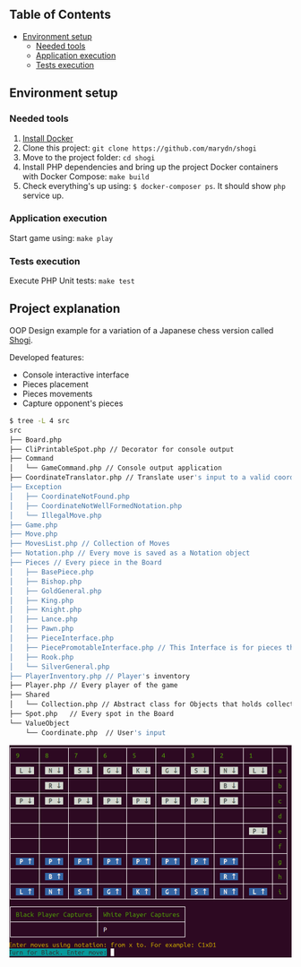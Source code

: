 ## Table of Contents

* [Environment setup](#environment-setup)
  * [Needed tools](#needed-tools)
  * [Application execution](#application-execution)
  * [Tests execution](#tests-execution)
  
## Environment setup

### Needed tools

1. [Install Docker](https://www.docker.com/get-started)
2. Clone this project: `git clone https://github.com/marydn/shogi`
3. Move to the project folder: `cd shogi`
4. Install PHP dependencies and bring up the project Docker containers with Docker Compose: `make build`
5. Check everything's up using: `$ docker-composer ps`. It should show `php` service up.

### Application execution

Start game using: `make play`

### Tests execution

Execute PHP Unit tests: `make test`

## Project explanation

OOP Design example for a variation of a Japanese chess version called [Shogi](https://en.wikipedia.org/wiki/Shogi).

Developed features:

  * Console interactive interface
  * Pieces placement
  * Pieces movements
  * Capture opponent's pieces
    
```bash
$ tree -L 4 src
src
├── Board.php
├── CliPrintableSpot.php // Decorator for console output
├── Command
│   └── GameCommand.php // Console output application
├── CoordinateTranslator.php // Translate user's input to a valid coordinate to handle internally
├── Exception
│   ├── CoordinateNotFound.php
│   ├── CoordinateNotWellFormedNotation.php
│   └── IllegalMove.php
├── Game.php
├── Move.php
├── MovesList.php // Collection of Moves
├── Notation.php // Every move is saved as a Notation object
├── Pieces // Every piece in the Board
│   ├── BasePiece.php
│   ├── Bishop.php
│   ├── GoldGeneral.php
│   ├── King.php
│   ├── Knight.php
│   ├── Lance.php
│   ├── Pawn.php
│   ├── PieceInterface.php
│   ├── PiecePromotableInterface.php // This Interface is for pieces that can be promoted
│   ├── Rook.php
│   └── SilverGeneral.php
├── PlayerInventory.php // Player's inventory
├── Player.php // Every player of the game
├── Shared
│   └── Collection.php // Abstract class for Objects that holds collections
├── Spot.php   // Every spot in the Board
└── ValueObject
    └── Coordinate.php  // User's input
```

![image info](./doc/images/demo.png)